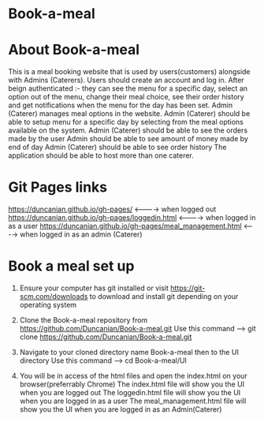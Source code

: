 # Book-a-meal


# About Book-a-meal
This is a meal booking website that is used by users(customers) alongside with Admins (Caterers). Users should create an account and log in.  After beign authenticated :- they can see the menu for a specific day,  select an option out of the menu,  change their meal choice,  see their order history and get notifications when the menu for the day has been set.  Admin (Caterer) manages meal options in the website. Admin (Caterer) should be able to setup menu for a specific day by selecting from the meal options available on the system. Admin (Caterer) should be able to see the orders made by the user Admin should be able to see amount of money made by end of day Admin (Caterer) should be able to see order history The application should be able to host more than one caterer.


# Git Pages links
https://duncanian.github.io/gh-pages/ <----> when logged out
https://duncanian.github.io/gh-pages/loggedin.html <----> when logged in as a user
https://duncanian.github.io/gh-pages/meal_management.html <----> when logged in as an admin (Caterer)


# Book a meal set up
1. Ensure your computer has git installed or visit https://git-scm.com/downloads to download and install git depending on your operating system

2. Clone the Book-a-meal repository from https://github.com/Duncanian/Book-a-meal.git
Use this command --> git clone https://github.com/Duncanian/Book-a-meal.git

3. Navigate to your cloned directory name Book-a-meal then to the UI directory
Use this command --> cd Book-a-meal/UI

4. You will be in access of the html files and open the index.html on your browser(preferrably Chrome)
The index.html file will show you the UI when you are logged out
The loggedin.html file will show you the UI when you are logged in as a user
The meal_management.html file will show you the UI when you are logged in as an Admin(Caterer)
